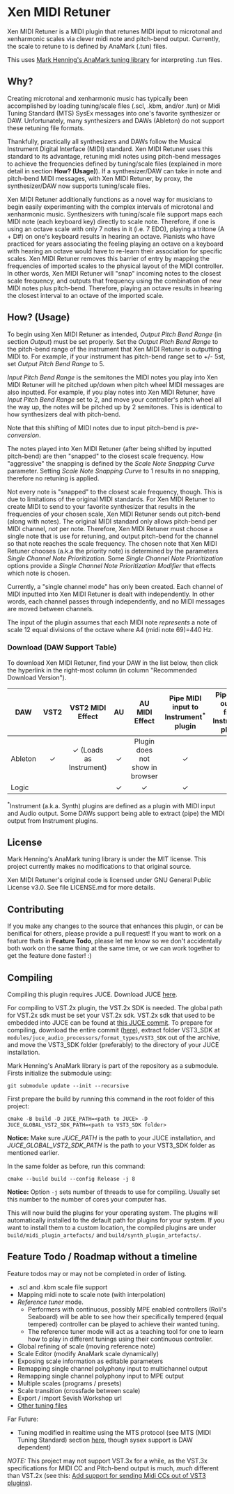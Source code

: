 # Xen MIDI Retuner

Xen MIDI Retuner is a MIDI plugin that retunes MIDI input to microtonal and xenharmonic scales via clever midi note and pitch-bend output. Currently, the scale to retune to is defined by AnaMark (.tun) files.

This uses [Mark Henning's AnaMark tuning library](https://github.com/zardini123/AnaMark-Tuning-Library) for interpreting .tun files.

## Why?

Creating microtonal and xenharmonic music has typically been accomplished by loading tuning/scale files (.scl, .kbm, and/or .tun) or Midi Tuning Standard (MTS) SysEx messages into one's favorite synthesizer or DAW. Unfortunately, many synthesizers and DAWs (Ableton) do not support these retuning file formats.

Thankfully, practically all synthesizers and DAWs follow the Musical Instrument Digital Interface (MIDI) standard. Xen MIDI Retuner uses this standard to its advantage, retuning midi notes using pitch-bend messages to achieve the frequencies defined by tuning/scale files (explained in more detail in section **How? (Usage)**). If a synthesizer/DAW can take in note and pitch-bend MIDI messages, with Xen MIDI Retuner, by proxy, the synthesizer/DAW now supports tuning/scale files.

Xen MIDI Retuner additionally functions as a novel way for musicians to begin easily experimenting with the complex intervals of microtonal and xenharmonic music. Synthesizers with tuning/scale file support maps each MIDI note (each keyboard key) directly to scale note. Therefore, if one is using an octave scale with only 7 notes in it (i.e. 7 EDO), playing a tritone (A + D#) on one's keyboard results in hearing an octave. Pianists who have practiced for years associating the feeling playing an octave on a keyboard with hearing an octave would have to re-learn their association for specific scales. Xen MIDI Retuner removes this barrier of entry by mapping the frequencies of imported scales to the physical layout of the MIDI controller. In other words, Xen MIDI Retuner will "snap" incoming notes to the closest scale frequency, and outputs that frequency using the combination of new MIDI notes plus pitch-bend. Therefore, playing an octave results in hearing the closest interval to an octave of the imported scale.

## How? (Usage)

To begin using Xen MIDI Retuner as intended, _Output Pitch Bend Range_ (in section _Output_) must be set properly. Set the _Output Pitch Bend Range_ to the pitch-bend range of the instrument that Xen MIDI Retuner is outputting MIDI to. For example, if your instrument has pitch-bend range set to +/- 5st, set _Output Pitch Bend Range_ to 5.

_Input Pitch Bend Range_ is the semitones the MIDI notes you play into Xen MIDI Retuner will he pitched up/down when pitch wheel MIDI messages are also inputted. For example, if you play notes into Xen MIDI Retuner, have _Input Pitch Bend Range_ set to 2, and move your controller's pitch wheel all the way up, the notes will be pitched up by 2 semitones. This is identical to how synthesizers deal with pitch-bend.

Note that this shifting of MIDI notes due to input pitch-bend is _pre-conversion_.

The notes played into Xen MIDI Retuner (after being shifted by inputted pitch-bend) are then "snapped" to the closest scale frequency. How "aggressive" the snapping is defined by the _Scale Note Snapping Curve_ parameter. Setting _Scale Note Snapping Curve_ to 1 results in no snapping, therefore no retuning is applied.

Not every note is "snapped" to the closest scale frequency, though. This is due to limitations of the original MIDI standards. For Xen MIDI Retuner to create MIDI to send to your favorite synthesizer that results in the frequencies of your chosen scale, Xen MIDI Retuner sends out pitch-bend (along with notes). The original MIDI standard only allows pitch-bend per MIDI channel, _not_ per note. Therefore, Xen MIDI Retuner must choose a single note that is use for retuning, and output pitch-bend for the channel so that note reaches the scale frequency. The chosen note that Xen MIDI Retuner chooses (a.k.a the priority note) is determined by the parameters _Single Channel Note Prioritization_. Some _Single Channel Note Prioritization_ options provide a _Single Channel Note Prioritization Modifier_ that effects which note is chosen.

Currently, a "single channel mode" has only been created. Each channel of MIDI inputted into Xen MIDI Retuner is dealt with independently. In other words, each channel passes through independently, and no MIDI messages are moved between channels.

The input of the plugin assumes that each MIDI note _represents_ a note of scale 12 equal divisions of the octave where A4 (midi note 69)=440 Hz.

### Download (DAW Support Table)

To download Xen MIDI Retuner, find your DAW in the list below, then click the hyperlink in the right-most column (in column "Recommended Download Version").

| DAW     | VST2 |    VST2 MIDI Effect     | AU  |         AU MIDI Effect          | Pipe MIDI input to Instrument<sup>\*</sup> plugin | Pipe MIDI output from Instrument plugin | Recommended Download Version |
| ------- | :--: | :---------------------: | :-: | :-----------------------------: | :-----------------------------------------------: | :-------------------------------------: | :--------------------------: |
| Ableton |  ✓   | ✓ (Loads as Instrument) |  ✓  | Plugin does not show in browser |                         ✓                         |                    ✓                    |       VST2 Instrument        |
| Logic   |      |                         |  ✓  |                ✓                |                         ✓                         |                                         |        AU MIDI Effect        |

<sup>\*</sup>Instrument (a.k.a. Synth) plugins are defined as a plugin with MIDI input and Audio output. Some DAWs support being able to extract (pipe) the MIDI output from Instrument plugins.

## License

Mark Henning's AnaMark tuning library is under the MIT license. This project currently makes no modifications to that original source.

Xen MIDI Retuner's original code is licensed under GNU General Public License v3.0. See file LICENSE.md for more details.

## Contributing

If you make any changes to the source that enhances this plugin, or can be benifical for others, please provide a pull request! If you want to work on a feature thats in **Feature Todo**, please let me know so we don't accidentally both work on the same thing at the same time, or we can work together to get the feature done faster! :)

## Compiling

Compiling this plugin requires JUCE. Download JUCE [here](https://juce.com/get-juce/download).

For compiling to VST.2x plugin, the VST.2x SDK is needed. The global path for VST.2x sdk must be set your VST.2x sdk. VST.2x sdk that used to be embedded into JUCE can be found at [this JUCE commit](https://github.com/juce-framework/JUCE/tree/8317738112ccceb2c58deac3e4bb167c62682916/modules/juce_audio_processors/format_types/VST3_SDK). To prepare for compiling, download the entire commit ([here](https://github.com/juce-framework/JUCE/archive/8317738112ccceb2c58deac3e4bb167c62682916.zip)), extract folder VST3_SDK at `modules/juce_audio_processors/format_types/VST3_SDK` out of the archive, and move the VST3_SDK folder (preferably) to the directory of your JUCE installation.

Mark Henning's AnaMark library is part of the repository as a submodule. Firsts initialize the submodule using:

`git submodule update --init --recursive`

First prepare the build by running this command in the root folder of this project:

`cmake -B build -D JUCE_PATH=<path to JUCE> -D JUCE_GLOBAL_VST2_SDK_PATH=<path to VST3_SDK folder>`

**Notice:** Make sure _JUCE_PATH_ is the path to your JUCE installation, and _JUCE_GLOBAL_VST2_SDK_PATH_ is the path to your VST3_SDK folder as mentioned earlier.

In the same folder as before, run this command:

`cmake --build build --config Release -j 8`

**Notice:** Option `-j` sets number of threads to use for compiling. Usually set this number to the number of cores your computer has.

This will now build the plugins for your operating system. The plugins will automatically installed to the default path for plugins for your system. If you want to install them to a custom location, the compiled plugins are under `build/midi_plugin_artefacts/` and `build/synth_plugin_artefacts/`.

## Feature Todo / Roadmap without a timeline

Feature todos may or may not be completed in order of listing.

- .scl and .kbm scale file support
- Mapping midi note to scale note (with interpolation)
- _Reference tuner_ mode.
  - Performers with continuous, possibly MPE enabled controllers (Roli's Seaboard) will be able to see how their specifically tempered (equal tempered) controller can be played to achieve their wanted tuning.
  - The reference tuner mode will act as a teaching tool for one to learn how to play in different tunings using their continuous controller.
- Global refining of scale (moving reference note)
- Scale Editor (modify AnaMark scale dynamically)
- Exposing scale information as editable parameters
- Remapping single channel polyphony input to multichannel output
- Remapping single channel polyphony input to MPE output
- Multiple scales (programs / presets)
- Scale transition (crossfade between scale)
- Export / import Sevish Workshop url
- [Other tuning files](https://hpi.zentral.zone/filetypes)

Far Future:

- Tuning modified in realtime using the MTS protocol (see MTS (MIDI Tuning Standard) section [here](https://www.midi.org/articles-old/microtuning-and-alternative-intonation-systems), though sysex support is DAW dependent)

_NOTE:_ This project may not support VST.3x for a while, as the VST.3x specifications for MIDI CC and Pitch-bend output is much, _much_ different than VST.2x (see this: [Add support for sending Midi CCs out of VST3 plugins](https://forum.juce.com/t/add-support-for-sending-midi-ccs-out-of-vst3-plugins/35781)).
